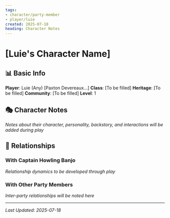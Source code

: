 ```yaml
---
tags:
- character/party-member
- player/luie
created: 2025-07-18
heading: Character Notes
---
```


# [Luie's Character Name]

## 📊 Basic Info
**Player**: Luie (Any) [Paxton Devereaux...]
**Class**: [To be filled]
**Heritage**: [To be filled]
**Community**: [To be filled]
**Level**: 1

## 🎭 Character Notes
*Notes about their character, personality, backstory, and interactions will be added during play*

## 🔗 Relationships
### With Captain Howling Banjo
*Relationship dynamics to be developed through play*

### With Other Party Members
*Inter-party relationships will be noted here*

---
*Last Updated: 2025-07-18*
